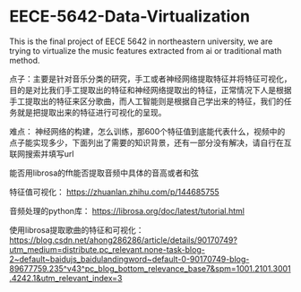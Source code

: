 # EECE-5642-Data-Virtualization
This is the final project of EECE 5642 in northeastern university, we are trying to virtualize the music features extracted from ai or traditional math method.



点子：主要是针对音乐分类的研究，手工或者神经网络提取特征并将特征可视化，目的是对比我们手工提取出的特征和神经网络提取出的特征，正常情况下人是根据手工提取出的特征来区分歌曲，而人工智能则是根据自己学出来的特征，我们的任务就是把提取出来的特征进行可视化的呈现。


难点：
神经网络的构建，怎么训练，那600个特征值到底能代表什么，视频中的点子能实现多少，下面列出了需要的知识背景，还有一部分没有解决，请自行在互联网搜索并填写url


能否用librosa的fft能否提取音频中具体的音高或者和弦


特征值可视化：
https://zhuanlan.zhihu.com/p/144685755

音频处理的python库：
https://librosa.org/doc/latest/tutorial.html

使用librosa提取歌曲的特征和可视化：
https://blog.csdn.net/ahong286286/article/details/90170749?utm_medium=distribute.pc_relevant.none-task-blog-2~default~baidujs_baidulandingword~default-0-90170749-blog-89677759.235^v43^pc_blog_bottom_relevance_base7&spm=1001.2101.3001.4242.1&utm_relevant_index=3

